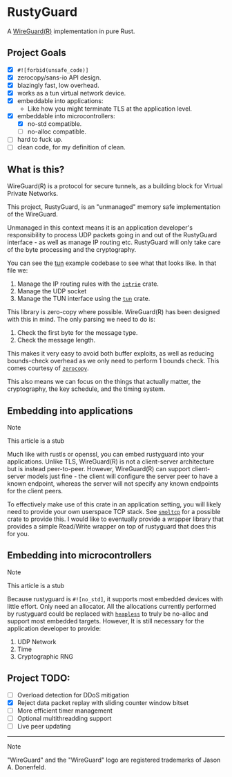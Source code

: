 # RustyGuard

A [WireGuard(R)](https://www.wireguard.com/) implementation in pure Rust.

## Project Goals

- [x] `#![forbid(unsafe_code)]`
- [x] zerocopy/sans-io API design.
- [x] blazingly fast, low overhead.
- [x] works as a tun virtual network device.
- [x] embeddable into applications:
    * Like how you might terminate TLS at the application level.
- [x] embeddable into microcontrollers:
    - [x] no-std compatible.
    - [ ] no-alloc compatible.
- [ ] hard to fuck up.
- [ ] clean code, for my definition of clean.

## What is this?

WireGuard(R) is a protocol for secure tunnels, as a building block for Virtual Private Networks.

This project, RustyGuard, is an "unmanaged" memory safe implementation of the WireGuard.

Unmanaged in this context means it is an application developer's responsibility to
process UDP packets going in and out of the RustyGuard interface - as well as manage IP routing etc.
RustyGuard will only take care of the byte processing and the cryptography.

You can see the [tun](rustyguard-tun/src/main.rs) example codebase to see what that looks like. In that file we:
1. Manage the IP routing rules with the [`iptrie`](https://docs.rs/iptrie) crate.
2. Manage the UDP socket
3. Manage the TUN interface using the [`tun`](https://docs.rs/tun) crate.

This library is zero-copy where possible. WireGuard(R) has been designed with this in mind.
The only parsing we need to do is:
1. Check the first byte for the message type.
2. Check the message length.

This makes it very easy to avoid both buffer exploits, as well as reducing bounds-check overhead as we only
need to perform 1 bounds check. This comes courtesy of [`zerocopy`](https://docs.rs/zerocopy).

This also means we can focus on the things that actually matter, the cryptography, the key schedule, and the
timing system.

## Embedding into applications

> [!NOTE]
> This article is a stub

Much like with rustls or openssl, you can embed rustyguard into your applications. Unlike TLS, WireGuard(R) is not
a client-server architecture but is instead peer-to-peer. However, WireGuard(R) can support client-server models
just fine - the client will configure the server peer to have a known endpoint, whereas the server will not specify
any known endpoints for the client peers.

To effectively make use of this crate in an application setting, you will likely need to provide your own userspace TCP stack.
See [`smoltcp`](https://docs.rs/smoltcp) for a possible crate to provide this. I would like to eventually provide a wrapper
library that provides a simple Read/Write wrapper on top of rustyguard that does this for you.

## Embedding into microcontrollers

> [!NOTE]
> This article is a stub

Because rustyguard is `#![no_std]`, it supports most embedded devices with little effort. Only need an allocator.
All the allocations currently performed by rustyguard could be replaced with [`heapless`](https://docs.rs/heapless) to
truly be no-alloc and support most embedded targets.
However, It is still necessary for the application developer to provide:
1. UDP Network
2. Time
3. Cryptographic RNG

## Project TODO:

- [ ] Overload detection for DDoS mitigation
- [x] Reject data packet replay with sliding counter window bitset
- [ ] More efficient timer management
- [ ] Optional multithreadding support
- [ ] Live peer updating

---

> [!NOTE]
> "WireGuard" and the "WireGuard" logo are registered trademarks of Jason A. Donenfeld.
